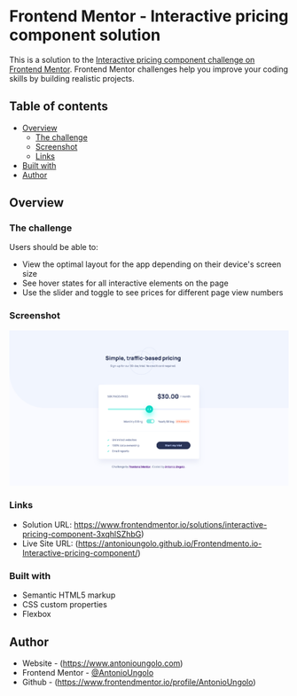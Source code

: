 # Frontend Mentor - Interactive pricing component solution

This is a solution to the [Interactive pricing component challenge on Frontend Mentor](https://www.frontendmentor.io/challenges/interactive-pricing-component-t0m8PIyY8). Frontend Mentor challenges help you improve your coding skills by building realistic projects.

## Table of contents

- [Overview](#overview)
  - [The challenge](#the-challenge)
  - [Screenshot](#screenshot)
  - [Links](#links)
- [Built with](#built-with)
- [Author](#author)

## Overview

### The challenge

Users should be able to:

- View the optimal layout for the app depending on their device's screen size
- See hover states for all interactive elements on the page
- Use the slider and toggle to see prices for different page view numbers

### Screenshot

![](/images/screenshot.png)

### Links

- Solution URL: https://www.frontendmentor.io/solutions/interactive-pricing-component-3xqhlSZhbG)
- Live Site URL: (https://antonioungolo.github.io/Frontendmento.io-Interactive-pricing-component/)

### Built with

- Semantic HTML5 markup
- CSS custom properties
- Flexbox

## Author

- Website - (https://www.antonioungolo.com)
- Frontend Mentor - [@AntonioUngolo](https://www.frontendmentor.io/profile/AntonioUngolo)
- Github - (https://www.frontendmentor.io/profile/AntonioUngolo)
